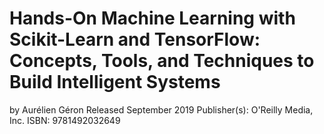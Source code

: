 # Hands-On Machine Learning with Scikit-Learn and TensorFlow: Concepts, Tools, and Techniques to Build Intelligent Systems

by Aurélien Géron
Released September 2019
Publisher(s): O'Reilly Media, Inc.
ISBN: 9781492032649
